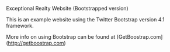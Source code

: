 Exceptional Realty Website (Bootstrapped version)

This is an example website using the Twitter Bootstrap version 4.1 framework.

More info on using Bootstrap can be found at [GetBoostrap.com] (http://getboostrap.com)
